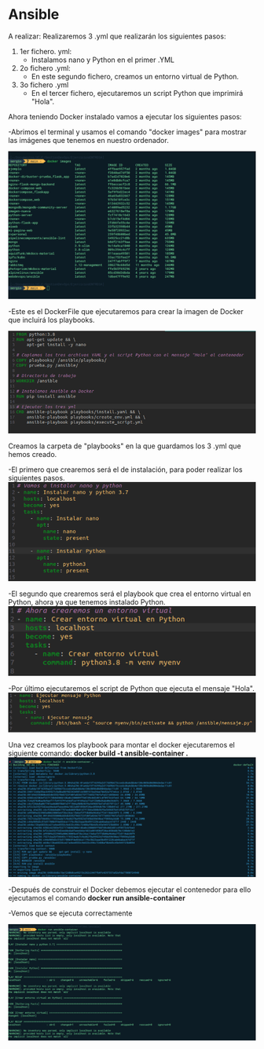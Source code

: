 # Ansible

A realizar: Realizaremos 3 .yml que realizarán los siguientes pasos:
1. 1er fichero. yml:
    - Instalamos nano y Python en el primer .YML
2. 2o fichero .yml:
    - En este segundo fichero, creamos un entorno virtual de Python.
4. 3o fichero .yml
    - En el tercer fichero, ejecutaremos un script Python que imprimirá "Hola".

Ahora teniendo Docker instalado vamos a ejecutar los siguientes pasos:

-Abrimos el terminal y usamos el comando "docker images" para mostrar las imágenes que tenemos en nuestro ordenador.

![ansible](imagenes/imagen1.png)

-Este es el DockerFile que ejecutaremos para crear la imagen de Docker que incluirá los playbooks.

![ansible](imagenes/imagen2.png)

Creamos la carpeta de "playbooks" en la que guardamos los 3 .yml que hemos creado. 

-El primero que crearemos será el de instalación, para poder realizar los siguientes pasos.
![ansible](imagenes/imagen3.png)

-El segundo que crearemos será el playbook que crea el entorno virtual en Python, ahora ya que tenemos instalado Python.
![ansible](imagenes/imagen4.png)

-Por último ejecutaremos el script de Python que ejecuta el mensaje "Hola".
![ansible](imagenes/imagen5.png)

Una vez creamos los playbook para montar el docker ejecutaremos el siguiente comando:
**docker build -t ansible-container .**
![ansible](imagenes/imagen6.png)

-Después de construir el Docker debemos ejecutar el contenedor para ello ejecutamos el comando **docker run ansible-container**

-Vemos que se ejecuta correctamente

![ansible](imagenes/imagen7.png)


